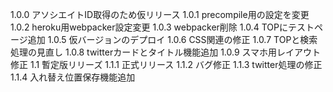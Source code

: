 1.0.0 アソシエイトID取得のため仮リリース
1.0.1 precompile用の設定を変更
1.0.2 heroku用webpacker設定変更
1.0.3 webpacker削除
1.0.4 TOPにテストページ追加
1.0.5 仮バージョンのデプロイ
1.0.6 CSS関連の修正
1.0.7 TOPと検索処理の見直し
1.0.8 twitterカードとタイトル機能追加
1.0.9 スマホ用レイアウト修正
1.1 暫定版リリーズ
1.1.1 正式リリース
1.1.2 バグ修正
1.1.3 twitter処理の修正
1.1.4 入れ替え位置保存機能追加
